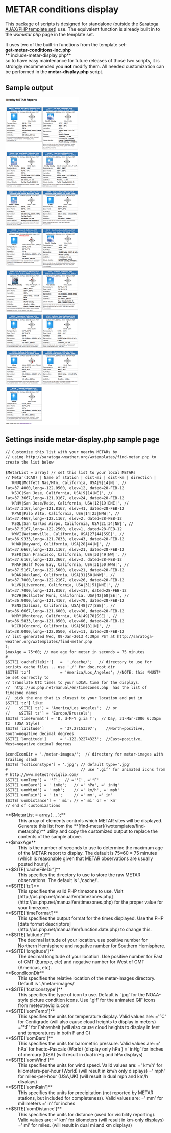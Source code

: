 # METAR conditions display

This package of scripts is designed for standalone (outside the [Saratoga AJAX/PHP template set](https://saratoga-weather.org/wxtemplates/index.php)) use. The equivalent function is already built in to the _wxmetar.php_ page in the template set.

It uses two of the built-in functions from the template set:  
  **get-metar-conditions-inc.php**  
  ** include-metar-display.php**  
so to have easy maintenance for future releases of those two scripts, it is strongly recommended you **not** modify them. All needed customization can be performed in the **metar-display.php** script.

## Sample output

<img src="sample-output.png" alt="Sample output">

## Settings inside metar-display.php sample page

```
// Customize this list with your nearby METARs by
// using http://saratoga-weather.org/wxtemplates/find-metar.php to create the list below

$MetarList = array( // set this list to your local METARs
// Metar(ICAO) | Name of station | dist-mi | dist-km | direction |
  'KNUQ|Moffett Nas/Mtn, California, USA|9|14|N|', // lat=37.4000,long=-122.0500, elev=12, dated=28-FEB-12
  'KSJC|San Jose, California, USA|9|14|NE|', // lat=37.3667,long=-121.9167, elev=24, dated=28-FEB-12
  'KRHV|San Jose/Reid, California, USA|12|19|ENE|', // lat=37.3167,long=-121.8167, elev=41, dated=28-FEB-12
  'KPAO|Palo Alto, California, USA|14|23|NNW|', // lat=37.4667,long=-122.1167, elev=2, dated=28-FEB-12
  'KSQL|San Carlos Airpo, California, USA|21|34|NW|', // lat=37.5167,long=-122.2500, elev=1, dated=28-FEB-12
  'KWVI|Watsonville, California, USA|27|44|SSE|', // lat=36.9333,long=-121.7833, elev=43, dated=28-FEB-12
  'KHWD|Hayward, California, USA|28|44|N|', // lat=37.6667,long=-122.1167, elev=21, dated=28-FEB-12
  'KSFO|San Francisco, California, USA|30|49|NW|', // lat=37.6167,long=-122.3667, elev=3, dated=28-FEB-12
  'KHAF|Half Moon Bay, California, USA|31|50|WNW|', // lat=37.5167,long=-122.5000, elev=21, dated=28-FEB-12
  'KOAK|Oakland, California, USA|31|50|NNW|', // lat=37.7000,long=-122.2167, elev=26, dated=28-FEB-12
  'KLVK|Livermore, California, USA|31|51|NNE|', // lat=37.7000,long=-121.8167, elev=117, dated=28-FEB-12
  'KCVH|Hollister Muni, California, USA|42|68|SE|', // lat=36.9000,long=-121.4167, elev=70, dated=28-FEB-12
  'KSNS|Salinas, California, USA|48|77|SSE|', // lat=36.6667,long=-121.6000, elev=30, dated=28-FEB-12
  'KMRY|Monterey, California, USA|49|78|SSE|', // lat=36.5833,long=-121.8500, elev=66, dated=28-FEB-12
  'KCCR|Concord, California, USA|50|81|N|', // lat=38.0000,long=-122.0500, elev=11, dated=28-FEB-12
// list generated Wed, 09-Jan-2013 4:39pm PST at http://saratoga-weather.org/wxtemplates/find-metar.php
);
$maxAge = 75*60; // max age for metar in seconds = 75 minutes
#
$SITE['cacheFileDir']   =  './cache/';   // directory to use for scripts cache files .. use './' for doc.root.dir
$SITE['tz'] 			= 'America/Los_Angeles'; //NOTE: this *MUST* be set correctly to
// translate UTC times to your LOCAL time for the displays.
//  http://us.php.net/manual/en/timezones.php  has the list of timezone names
//  pick the one that is closest to your location and put in $SITE['tz'] like:
//    $SITE['tz'] = 'America/Los_Angeles';  // or
//    $SITE['tz'] = 'Europe/Brussels';
$SITE['timeFormat'] = 'D, d-M-Y g:ia T';  // Day, 31-Mar-2006 6:35pm Tz  (USA Style)
$SITE['latitude']		= '37.27153397';    //North=positive, South=negative decimal degrees
$SITE['longitude']		= '-122.02274323';  //East=positive, West=negative decimal degrees

$condIconDir = './metar-images/';  // directory for metar-images with trailing slash
$SITE['fcsticonstype'] = '.jpg'; // default type='.jpg'
#                                // use '.gif' for animated icons from # http://www.meteotreviglio.com/
$SITE['uomTemp'] = '°F';  // ='°C', ='°F'
$SITE['uomBaro'] = ' inHg';   // =' hPa', =' inHg'
$SITE['uomWind'] = ' mph';    // =' km/h', =' mph'
$SITE['uomRain'] = ' in';     // =' mm', =' in'
$SITE['uomDistance'] = ' mi'; // =' mi' or =' km'
// end of customizations
```
<dl>

<dt>**$MetarList = array( ... );**</dt>

<dd>This array of elements controls which METAR sites will be displayed. Generate this list from the **[find-metar](/wxtemplates/find-metar.php)** utility and copy the customized output to replace the contents of the sample above.</dd>

<dt>**$maxAge**</dt>

<dd>This is the number of seconds to use to determine the maximum age of the METAR report to display. The default is 75*60 = 75 minutes (which is reasonable given that METAR observations are usually posted hourly).</dd>

<dt>**$SITE['cacheFileDir']**</dt>

<dd>This specifies the directory to use to store the raw METAR observations. The default is './cache/'.</dd>

<dt>**$SITE['tz']**</dt>

<dd>This specifies the valid PHP timezone to use. Visit [http://us.php.net/manual/en/timezones.php](http://us.php.net/manual/en/timezones.php) for the proper value for your timezone.</dd>

<dt>**$SITE['timeFormat']**</dt>

<dd>This specifies the output format for the times displayed. Use the PHP [date format descriptors](http://us.php.net/manual/en/function.date.php) to change this.</dd>

<dt>**$SITE['latitude']**</dt>

<dd>The decimal latitude of your location. use positive number for Northern Hemisphere and negative number for Southern Hemisphere.</dd>

<dt>**$SITE['longitude']**</dt>

<dd>The decimal longitude of your location. Use positive number for East of GMT (Europe, etc) and negative number for West of GMT (Americas, etc).</dd>

<dt>**$condIconDir**</dt>

<dd>This specifies the relative location of the metar-images directory. Default is './metar-images/'</dd>

<dt>**$SITE['fcsticonstype']**</dt>

<dd>This specifies the type of icon to use. Default is '.jpg' for the NOAA-style picture condition icons. Use '.gif' for the animated GIF icons from meteotreviglio.com</dd>

<dt>**$SITE['uomTemp']**</dt>

<dd>This specifies the units for temperature display. Valid values are:  
='&deg;C' for Centigrade (will also cause cloud heights to display in meters)  
='&deg:F' for Fahrenheit (will also cause cloud heights to display in feet and temperatures in both F and C)</dd>

<dt>**$SITE['uomBaro']**</dt>

<dd>This specifies the units for barometric pressure. Valid values are:  
=' hPa' for hecto-Pascals (World) (display only hPa )  
=' inHg' for inches of mercury (USA) (will result in dual inHg and hPa displays)</dd>

<dt>**$SITE['uomWind']**</dt>

<dd>This specifies the units for wind speed. Valid values are:  
=' km/h' for kilometers-per-hour (World) (will result in km/h only displays)  
=' mph' for miles-per-hour (USA,UK) (will result in dual mph and km/h displays)</dd>

<dt>**$SITE['uomRain']**</dt>

<dd>This specifies the units for precipitation (not reported by METAR stations, but included for completeness). Valid values are:  
=' mm' for millimeters  
=' in' for inches</dd>

<dt>**$SITE['uomDistance']**</dt>

<dd>This specifies the units for distance (used for visibility reporting). Valid values are:  
=' km' for kilometers (will result in km-only displays)  
=' mi' for miles. (will result in dual mi and km displays)</dd>

</dl>
